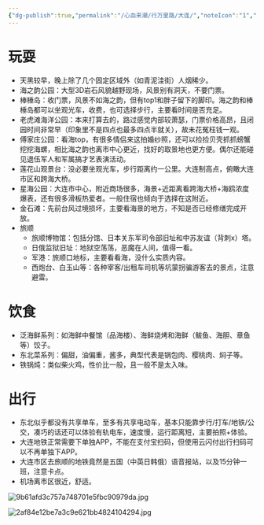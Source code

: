 ```yaml
---
{"dg-publish":true,"permalink":"/心血来潮/行万里路/大连/","noteIcon":"1","created":"2023-07-14T17:23:36.086+08:00","updated":"2023-08-24T20:54:36.000+08:00"}
---
```


# 玩耍
- 天黑较早，晚上除了几个固定区域外（如青泥洼街）人烟稀少。
- 海之韵公园：大型3D岩石风貌越野现场，风景别有洞天，不要门票。
- 棒棰岛：收门票，风景不如海之韵，但有top1和胖子留下的脚印。海之韵和棒棰岛都可以坐观光车，收费，也可选择步行，主要看时间是否充足。
- 老虎滩海洋公园：本来打算去的，路过感觉内部较萧瑟，门票价格高昂，且闭园时间非常早（印象里不是四点也最多四点半就关），故未花冤枉钱一观。
- 傅家庄公园：看海top，有很多情侣来这拍婚纱照，还可以捡捡贝壳抓抓螃蟹挖挖海螺，相比海之韵也离市中心更近，找好的取景地也更方便。偶尔还能碰见退伍军人和军属搞才艺表演活动。
- 莲花山观景台：没必要坐观光车，步行距离约一公里。大连制高点，俯瞰大连市区和跨海大桥。
- 星海公园：大连市中心，附近商场很多，海景+近距离看跨海大桥+海鸥浓度爆表，还有很多滑板热爱者。一般住宿也倾向于选择在这附近。
- 金石滩：先前台风过境损坏，主要看海景的地方，不知是否已经修缮完成开放。
- 旅顺
	- 旅顺博物馆：包括分馆、日本关东军司令部旧址和中苏友谊（背刺x）塔。
	- 日俄监狱旧址：地狱空荡荡，恶魔在人间，值得一看。
	- 军港：旅顺口地标，主要看看海，没什么实质内容。
	- 西炮台、白玉山等：各种宰客/出租车司机等坑蒙拐骗游客去的景点，注意避雷。

# 饮食
- 泛海鲜系列：如海鲜中餐馆（品海楼）、海鲜烧烤和海鲜（鲅鱼、海胆、章鱼等）饺子。
- 东北菜系列：偏甜，油偏重，酱多，典型代表是锅包肉、樱桃肉、焖子等。
- 铁锅炖：类似柴火鸡，性价比一般，且一般不是太入味。

# 出行
- 东北似乎都没有共享单车，至多有共享电动车，基本只能靠步行/打车/地铁/公交，凑巧的话还可以体验有轨电车，速度慢，运行距离短，主要拍照+体验。
- 大连地铁正常需要下单独APP，不能在支付宝扫码，但使用云闪付出行扫码可以不再单独下APP。
- 大连市区去旅顺的地铁竟然是五国（中英日韩俄）语音报站，以及15分钟一班，注意卡点。
- 机场离市区很近，舒适。

![9b61afd3c757a748701e5fbc90979da.jpg](https://s2.loli.net/2023/04/26/jsJ4h9ItfGDLrke.jpg)

![2af84e12be7a3c9e621bb4824104294.jpg](https://s2.loli.net/2023/04/26/cZRBAxkSv8oijIY.jpg)


